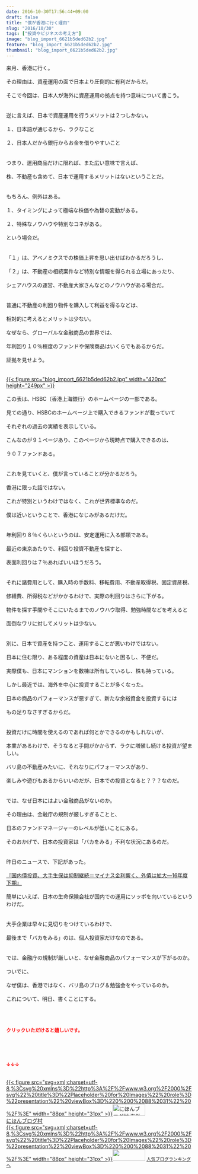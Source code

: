 ```yaml
---
date: 2016-10-30T17:56:44+09:00
draft: false
title: "僕が香港に行く理由"
slug: "2016/10/30"
tags: ["投資やビジネスの考え方"]
image: "blog_import_6621b5ded62b2.jpg"
feature: "blog_import_6621b5ded62b2.jpg"
thumbnail: "blog_import_6621b5ded62b2.jpg"
---
```

<div>来月、香港に行く。</div><div> </div><div>その理由は、資産運用の面で日本より圧倒的に有利だからだ。</div><div> </div><div>そこで今回は、日本人が海外に資産運用の拠点を持つ意味について書こう。</div><div> </div><div><br/>逆に言えば、日本で資産運用を行うメリットは２つしかない。</div><div> </div><div>１、日本語が通じるから、ラクなこと</div><div> </div><div>２、日本人だから銀行からお金を借りやすいこと</div><div> </div><div><br/>つまり、運用商品だけに限れば、また広い意味で言えば、</div><div> </div><div>株、不動産も含めて、日本で運用するメリットはないということだ。</div><div> </div><div><br/>もちろん、例外はある。</div><div> </div><div>１、タイミングによって極端な株価や為替の変動がある。</div><div> </div><div>２、特殊なノウハウや特別なコネがある。</div><div> </div><div>という場合だ。</div><div> </div><div> </div><div>「１」は、アベノミクスでの株価上昇を思い出せばわかるだろうし、</div><div> </div><div>「２」は、不動産の相続案件など特別な情報を得られる立場にあったり、</div><div> </div><div>シェアハウスの運営、不動産大家さんなどのノウハウがある場合だ。</div><div> </div><div> </div><div>普通に不動産の利回り物件を購入して利益を得るなどは、</div><div> </div><div>相対的に考えるとメリットは少ない。</div><div> </div><div>なぜなら、グローバルな金融商品の世界では、</div><div> </div><div>年利回り１０％程度のファンドや保険商品はいくらでもあるからだ。</div><div> </div><div>証拠を見せよう。</div><div> </div><div> </div><div><a href="blog_import_6621b5dff19f9.jpg">{{< figure src="blog_import_6621b5ded62b2.jpg" width="420px" height="249px" >}}</a></div><div> </div><div>この表は、HSBC（香港上海銀行）のホームページの一部である。</div><div> </div><div>見ての通り、HSBCのホームページ上で購入できるファンドが載っていて</div><div> </div><div>それぞれの過去の実績を表示している。</div><div> </div><div>こんなのが９１ページあり、このページから現時点で購入できるのは、</div><div> </div><div>９０７ファンドある。</div><div> </div><div> </div><div>これを見ていくと、僕が言っていることが分かるだろう。</div><div> </div><div>香港に限った話ではない。</div><div> </div><div>これが特別というわけではなく、これが世界標準なのだ。</div><div> </div><div>僕は近いということで、香港になじみがあるだけだ。</div><div> </div><div> </div><div>年利回り８％くらいというのは、安定運用に入る部類である。</div><div> </div><div>最近の東京あたりで、利回り投資不動産を探すと、</div><div> </div><div>表面利回りは７％あればいいほうだろう。</div><div> </div><div> </div><div>それに諸費用として、購入時の手数料、移転費用、不動産取得税、固定資産税、</div><div> </div><div>修繕費、所得税などがかかるわけで、実際の利回りはさらに下がる。</div><div> </div><div>物件を探す手間やそこにいたるまでのノウハウ取得、勉強時間などを考えると</div><div> </div><div>面倒なワリに対してメリットは少ない。</div><div> </div><div> </div><div>別に、日本で資産を持つこと、運用することが悪いわけではない。</div><div> </div><div>日本に住む限り、ある程度の資産は日本にないと困るし、不便だ。</div><div> </div><div>実際僕も、日本にマンションを数棟は所有しているし、株も持っている。</div><div> </div><div>しかし最近では、海外を中心に投資することが多くなった。</div><div> </div><div>日本の商品のパフォーマンスが悪すぎて、新たな余裕資金を投資するには</div><div> </div><div>もの足りなさすぎるからだ。</div><div> </div><div><br/>投資だけに時間を使えるのであれば何とかできるのかもしれないが、</div><div> </div><div>本業があるわけで、そうなると手間がかからず、ラクに増殖し続ける投資が望ましい。</div><div><br/>バリ島の不動産みたいに、それなりにパフォーマンスがあり、</div><div> </div><div>楽しみや遊びもあるからいいのだが、日本での投資となると？？？なのだ。</div><div> </div><div><br/>では、なぜ日本にはよい金融商品がないのか。</div><div> </div><div>その理由は、金融庁の規制が厳しすぎることと、</div><div> </div><div>日本のファンドマネージャーのレベルが低いことにある。</div><div> </div><div>そのおかげで、日本の投資家は「バカをみる」不利な状況にあるのだ。</div><div> </div><div><br/>昨日のニュースで、下記があった。</div><div> </div><div><a href="hl?a=20161028-00000142-jij-bus_all" target="_blank">『国内債投資、大手生保は抑制継続＝マイナス金利響く、外債は拡大―16年度下期』</a></div><div> </div><div>簡単にいえば、日本の生命保険会社が国内での運用にソッポを向いているというわけだ。</div><div> </div><div><br/>大手企業は早々に見切りをつけているわけで、</div><div> </div><div>最後まで「バカをみる」のは、個人投資家だけなのである。</div><div> </div><div><br/>では、金融庁の規制が厳しいと、なぜ金融商品のパフォーマンスが下がるのか。</div><div> </div><div>ついでに、</div><div> </div><div>なぜ僕は、香港ではなく、バリ島のブログ＆勉強会をやっているのか。</div><div> </div><div>これについて、明日、書くことにする。</div><div> </div><div> </div><div> </div><p><font color="#ff0000" size="2"><strong>クリックいただけると嬉しいです。</strong></font></p><p> </p><p> </p><p><font color="#ff0000" size="2"><strong>↓↓↓</strong></font></p><p><br/><a href="ranking.html?p_cid=01260127" target="_blank">{{< figure src="svg+xml;charset=utf-8,%3Csvg%20xmlns%3D%22http%3A%2F%2Fwww.w3.org%2F2000%2Fsvg%22%20title%3D%22Placeholder%20for%20Images%22%20role%3D%22presentation%22%20viewBox%3D%220%200%2088%2031%22%20%2F%3E" width="88px" height="31px" >}}<noscript><img width="88" height="31" alt="にほんブログ村 海外生活ブログ バリ島情報へ" src="https://img-proxy.blog-video.jp/images?url=http%3A%2F%2Foverseas.blogmura.com%2Fbali%2Fimg%2Fbali88_31.gif" border="0"></noscript></a><br/><a href="ranking.html?p_cid=01260127" target="_blank">にほんブログ村</a><br/><a title="人気ブログランキングへ" href="link.php?1804582">{{< figure src="svg+xml;charset=utf-8,%3Csvg%20xmlns%3D%22http%3A%2F%2Fwww.w3.org%2F2000%2Fsvg%22%20title%3D%22Placeholder%20for%20Images%22%20role%3D%22presentation%22%20viewBox%3D%220%200%2088%2031%22%20%2F%3E" width="88px" height="31px" >}}<noscript><img width="88" height="31" src="https://blog.with2.net/img/banner/banner_22.gif" border="0"></noscript></a> <a style="font-size: 12px;" href="link.php?1804582">人気ブログランキングへ</a></p>

